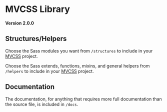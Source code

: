 # MVCSS Library

**Version 2.0.0**

## Structures/Helpers

Choose the Sass modules you want from `/structures` to include in your [MVCSS](http://mvcss.github.io/) project.

Choose the Sass extends, functions, mixins, and general helpers from `/helpers` to include in your [MVCSS](http://mvcss.github.io/) project.

## Documentation

The documentation, for anything that requires more full documentation than the source file, is included in `/docs`.
